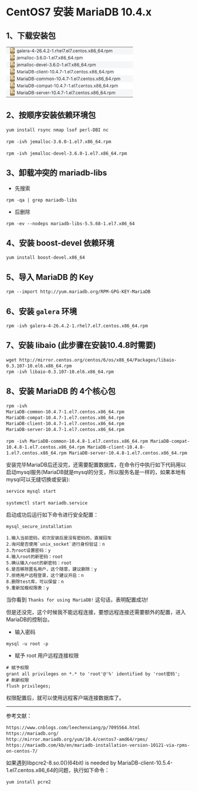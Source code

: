 # CentOS7 安装 MariaDB 10.4.x

## 1、下载安装包

![输入图片说明](./img/01.jpg)

## 2、按顺序安装依赖环境包

```
yum install rsync nmap lsof perl-DBI nc

rpm -ivh jemalloc-3.6.0-1.el7.x86_64.rpm

rpm -ivh jemalloc-devel-3.6.0-1.el7.x86_64.rpm
```

## 3、卸载冲突的 mariadb-libs

- 先搜索

```
rpm -qa | grep mariadb-libs
```

- 后删除

```
rpm -ev --nodeps mariadb-libs-5.5.68-1.el7.x86_64
```

## 4、安装 boost-devel 依赖环境

```
yum install boost-devel.x86_64
```

## 5、导入 MariaDB 的 Key

```
rpm --import http://yum.mariadb.org/RPM-GPG-KEY-MariaDB
```

## 6、安装 `galera`  环境

```
rpm -ivh galera-4-26.4.2-1.rhel7.el7.centos.x86_64.rpm
```

## 7、安装 libaio (此步骤在安装10.4.8时需要)

```
wget http://mirror.centos.org/centos/6/os/x86_64/Packages/libaio-0.3.107-10.el6.x86_64.rpm
rpm -ivh libaio-0.3.107-10.el6.x86_64.rpm
```

## 8、安装 MariaDB 的 4个核心包

```
rpm -ivh 
MariaDB-common-10.4.7-1.el7.centos.x86_64.rpm 
MariaDB-compat-10.4.7-1.el7.centos.x86_64.rpm 
MariaDB-client-10.4.7-1.el7.centos.x86_64.rpm 
MariaDB-server-10.4.7-1.el7.centos.x86_64.rpm 

rpm -ivh MariaDB-common-10.4.8-1.el7.centos.x86_64.rpm MariaDB-compat-10.4.8-1.el7.centos.x86_64.rpm MariaDB-client-10.4.8-1.el7.centos.x86_64.rpm MariaDB-server-10.4.8-1.el7.centos.x86_64.rpm
```

安装完毕MariaDB后还没完，还需要配置数据库，在命令行中执行如下代码用以启动mysql服务(MariaDB就是mysql的分支，所以服务名是一样的，如果本地有 mysql可以无缝切换或安装):

```
service mysql start

systemctl start mariadb.service
```

启动成功后运行如下命令进行安全配置：

```
mysql_secure_installation
```

```
1.输入当前密码，初次安装后是没有密码的，直接回车
2.询问是否使用`unix_socket`进行身份验证：n
3.为root设置密码：y
4.输入root的新密码：root
5.确认输入root的新密码：root
6.是否移除匿名用户，这个随意，建议删除：y
7.拒绝用户远程登录，这个建议开启：n
8.删除test库，可以保留：n
9.重新加载权限表：y
```

当你看到 `Thanks for using MariaDB!` 这句话，表明配置成功!

但是还没完，这个时候我不能远程连接，要想远程连接还需要额外的配置，进入MariaDB的控制台。

-  输入密码

```
mysql -u root -p 
```

- 赋予 root 用户远程连接权限

```
# 赋予权限
grant all privileges on *.* to 'root'@'%' identified by 'root密码';
# 刷新权限
flush privileges;
```

权限配置后，就可以使用远程客户端连接数据库了。

------

参考文献：

```
https://www.cnblogs.com/leechenxiang/p/7095564.html
https://mariadb.org/
http://mirror.mariadb.org/yum/10.4/centos7-amd64/rpms/
https://mariadb.com/kb/en/mariadb-installation-version-10121-via-rpms-on-centos-7/
```

如果遇到libpcre2-8.so.0()(64bit) is needed by MariaDB-client-10.5.4-1.el7.centos.x86_64的问题，执行如下命令：

```
yum install pcre2
```